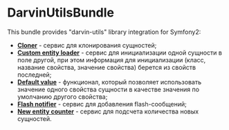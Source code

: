 # DarvinUtilsBundle
This bundle provides "darvin-utils" library integration for Symfony2:

- [**Cloner**](/Resources/doc/cloner.md) - сервис для клонирования сущностей;
- [**Custom entity loader**](/Resources/doc/custom_entity_loader.md) - сервис для инициализации одной сущности в поле
другой, при этом информация для инициализации (класс, название свойства, значение свойства) берется из свойств последней;
- [**Default value**](/Resources/doc/default_value.md) - функционал, который позволяет использовать значение одного свойства
сущности в качестве значения по умолчанию другого свойства;
- [**Flash notifier**](/Resources/doc/flash_notifier.md) - сервис для добавления flash-сообщений;
- [**New entity counter**](/Resources/doc/new_entity_counter.md) - сервис для подсчета количества новых сущностей.
